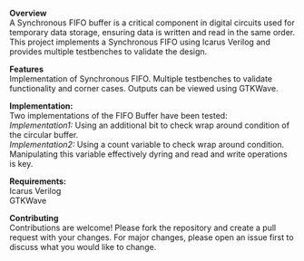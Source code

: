**Overview** <br />
A Synchronous FIFO buffer is a critical component in digital circuits used for temporary data storage, ensuring data is written and read in the same order. This project implements a Synchronous FIFO using Icarus Verilog and provides multiple testbenches to validate the design.

**Features**  <br />
Implementation of Synchronous FIFO.
Multiple testbenches to validate functionality and corner cases.
Outputs can be viewed using GTKWave.

**Implementation:**  <br />
Two implementations of the FIFO Buffer have been tested:  <br />
_Implementation1:_ Using an additional bit to check wrap around condition of the circular buffer.  <br />
_Implementation2:_ Using a count variable to check wrap around condition. Manipulating this variable effectively dyring and read and write operations is key.

**Requirements:**  <br />
  Icarus Verilog  <br />
  GTKWave  <br />

**Contributing**  <br />
Contributions are welcome! Please fork the repository and create a pull request with your changes. For major changes, please open an issue first to discuss what you would like to change.

